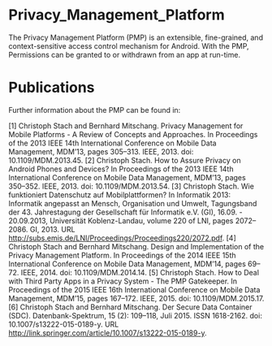# Privacy_Management_Platform
The Privacy Management Platform (PMP) is an extensible, fine-grained, and context-sensitive access control mechanism for Android. With the PMP, Permissions can be granted to or withdrawn from an app at run-time.

# Publications
Further information about the PMP can be found in:

[1]	Christoph Stach and Bernhard Mitschang. Privacy Management for Mobile Platforms - A Review of Concepts and Approaches. In Proceedings of the 2013 IEEE 14th International Conference on Mobile Data Management, MDM’13, pages 305–313. IEEE, 2013. doi: 10.1109/MDM.2013.45.
[2]	Christoph Stach. How to Assure Privacy on Android Phones and Devices? In Proceedings of the 2013 IEEE 14th International Conference on Mobile Data Management, MDM’13, pages 350–352. IEEE, 2013. doi: 10.1109/MDM.2013.54.
[3]	Christoph Stach. Wie funktioniert Datenschutz auf Mobilplattformen? In Informatik 2013: Informatik angepasst an Mensch, Organisation und Umwelt, Tagungsband der 43. Jahrestagung der Gesellschaft für Informatik e.V. (GI), 16.09. - 20.09.2013, Universität Koblenz-Landau, volume 220 of LNI, pages 2072–2086. GI, 2013. URL http://subs.emis.de/LNI/Proceedings/Proceedings220/2072.pdf.
[4]	Christoph Stach and Bernhard Mitschang. Design and Implementation of the Privacy Management Platform. In Proceedings of the 2014 IEEE 15th International Conference on Mobile Data Management, MDM’14, pages 69–72. IEEE, 2014. doi: 10.1109/MDM.2014.14.
[5]	Christoph Stach. How to Deal with Third Party Apps in a Privacy System - The PMP Gatekeeper. In Proceedings of the 2015 IEEE 16th International Conference on Mobile Data Management, MDM’15, pages 167–172. IEEE, 2015. doi: 10.1109/MDM.2015.17.
[6]	Christoph Stach and Bernhard Mitschang. Der Secure Data Container (SDC). Datenbank-Spektrum, 15 (2): 109–118, Juli 2015. ISSN 1618-2162. doi: 10.1007/s13222-015-0189-y. URL http://link.springer.com/article/10.1007/s13222-015-0189-y.
